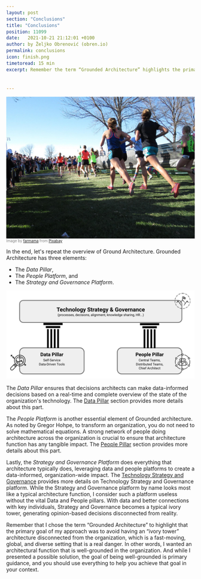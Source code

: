```yaml
---
layout: post
section: "Conclusions"
title: "Conclusions"
position: 11099
date:   2021-10-21 21:12:01 +0100
author: by Željko Obrenović (obren.io)
permalink: conclusions
icon: finish.png
timetoread: 15 min
excerpt: Remember the term “Grounded Architecture” highlights the primary goal of avoiding an “ivory tower” architecture disconnected from the organization. Use everything that helps you to achieve this goal.


---
```

![](assets/images/arch/runners-2365067_1920.jpg)
<div style="font-size: 70%; margin-top: -16px; color: grey; margin-bottom: 12px">
Image by <a href="https://pixabay.com/users/farmama-5525727/?utm_source=link-attribution&amp;utm_medium=referral&amp;utm_campaign=image&amp;utm_content=2365067">farmama</a> from <a href="https://pixabay.com/?utm_source=link-attribution&amp;utm_medium=referral&amp;utm_campaign=image&amp;utm_content=2365067">Pixabay</a>
</div>

In the end, let's repeat the overview of Ground Architecture. Grounded Architecture has three elements:
  * The *Data Pillar*,
  * The *People Platform*, and
  * The *Strategy and Governance Platform*. 

![](assets/images/model.png)

The *Data Pillar* ensures that decisions architects can make data-informed decisions based on a real-time and complete overview of the state of the organization's technology. The [Data Pillar](data-pillar) section provides more details about this part.

The *People Platform* is another essential element of Grounded architecture. As noted by Gregor Hohpe, to transform an organization, you do not need to solve mathematical equations. A strong network of people doing architecture across the organization is crucial to ensure that architecture function has any tangible impact. The [People Pillar](people-pillar) section provides more details about this part.

Lastly, the *Strategy and Governance Platform* does everything that architecture typically does, leveraging data and people platforms to create a data-informed, organization-wide impact. The [Technology Strategy and Governance](strategy-governance-platform) provides more details on Technology Strategy and Governance platform. While the Strategy and Governance platform by name looks most like a typical architecture function, I consider such a platform useless without the vital Data and People pillars. With data and better connections with key individuals, Strategy and Governance becomes a typical ivory tower, generating opinion-based decisions disconnected from reality.

Remember that I chose the term “Grounded Architecture” to highlight that the primary goal of my approach was to avoid having an “ivory tower” architecture disconnected from the organization, which is a fast-moving, global, and diverse setting that is a real danger. In other words, I wanted an architectural function that is well-grounded in the organization. And while I presented a possible solution, the goal of being well-grounded is primary guidance, and you should use everything to help you achieve that goal in your context.
